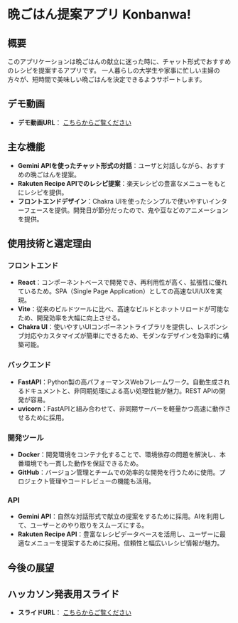 # 晩ごはん提案アプリ Konbanwa!

## 概要
このアプリケーションは晩ごはんの献立に迷った時に、チャット形式でおすすめのレシピを提案するアプリです。
一人暮らしの大学生や家事に忙しい主婦の方々が、短時間で美味しい晩ごはんを決定できるようサポートします。

## デモ動画
- **デモ動画URL**： [こちらからご覧ください](https://example.com) 

## 主な機能  
- **Gemini APIを使ったチャット形式の対話**：ユーザと対話しながら、おすすめの晩ごはんを提案。  
- **Rakuten Recipe APIでのレシピ提案**：楽天レシピの豊富なメニューをもとにレシピを提供。  
- **フロントエンドデザイン**：Chakra UIを使ったシンプルで使いやすいインターフェースを提供。開発日が節分だったので、鬼や豆などのアニメーションを提供。

## 使用技術と選定理由  

### フロントエンド  
- **React**：コンポーネントベースで開発でき、再利用性が高く、拡張性に優れているため。SPA（Single Page Application）としての高速なUI/UXを実現。  
- **Vite**：従来のビルドツールに比べ、高速なビルドとホットリロードが可能なため、開発効率を大幅に向上させる。  
- **Chakra UI**：使いやすいUIコンポーネントライブラリを提供し、レスポンシブ対応やカスタマイズが簡単にできるため、モダンなデザインを効率的に構築可能。  

### バックエンド  
- **FastAPI**：Python製の高パフォーマンスWebフレームワーク。自動生成されるドキュメントと、非同期処理による高い処理性能が魅力。REST APIの開発が容易。  
- **uvicorn**：FastAPIと組み合わせて、非同期サーバーを軽量かつ高速に動作させるために採用。  

### 開発ツール  
- **Docker**：開発環境をコンテナ化することで、環境依存の問題を解決し、本番環境でも一貫した動作を保証できるため。  
- **GitHub**：バージョン管理とチームでの効率的な開発を行うために使用。プロジェクト管理やコードレビューの機能も活用。  

### API  
- **Gemini API**：自然な対話形式で献立の提案をするために採用。AIを利用して、ユーザーとのやり取りをスムーズにする。  
- **Rakuten Recipe API**：豊富なレシピデータベースを活用し、ユーザーに最適なメニューを提案するために採用。信頼性と幅広いレシピ情報が魅力。  

## 今後の展望

## ハッカソン発表用スライド
- **スライドURL**： [こちらからご覧ください](https://example.com) 
